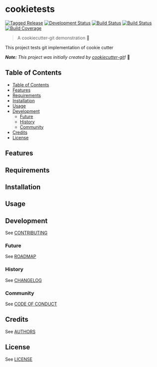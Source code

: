 # cookietests

[![Tagged Release](https://img.shields.io/badge/release-v0-blue.svg?longCache=true)](CHANGELOG.md)
[![Development Status](https://img.shields.io/badge/status-planning-lightgrey.svg?longCache=true)](ROADMAP.md)
[![Build Status](https://img.shields.io/badge/build-unknown-lightgrey.svg?longCache=true)](https://travis-ci.org)
[![Build Status](https://img.shields.io/badge/build-pending-lightgrey.svg?longCache=true)](https://www.appveyor.com)
[![Build Coverage](https://img.shields.io/badge/coverage-0%25-lightgrey.svg?longCache=true)](https://codecov.io)

> A cookiecutter-git demonstration :tada:

This project tests git implementation of cookie cutter

_**Note:** This project was initially created by [cookiecutter-git](https://github.com/NathanUrwin/cookiecutter-git)!_ :cookie:

## Table of Contents

- [Table of Contents](#table-of-contents)
- [Features](#features)
- [Requirements](#requirements)
- [Installation](#installation)
- [Usage](#usage)
- [Development](#development)
  - [Future](#future)
  - [History](#history)
  - [Community](#community)
- [Credits](#credits)
- [License](#license)

## Features

## Requirements

## Installation

## Usage

## Development

See [CONTRIBUTING](CONTRIBUTING.md)

### Future

See [ROADMAP](ROADMAP.md)

### History

See [CHANGELOG](CHANGELOG.md)

### Community

See [CODE OF CONDUCT](CODE_OF_CONDUCT.md)

## Credits

See [AUTHORS](AUTHORS.md)

## License

See [LICENSE](LICENSE)
